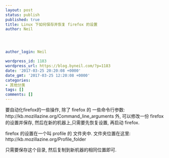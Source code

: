 ```yaml
---
layout: post
status: publish
published: true
title: Linux 下如何保存并恢复 firefox 的设置
author: Neil




author_login: Neil

wordpress_id: 1183
wordpress_url: https://blog.byneil.com/?p=1183
date: '2017-03-25 20:20:08 +0000'
date_gmt: '2017-03-25 12:20:08 +0000'
categories:
- 其他分类
tags: []
comments: []
---
```

<p>要自动化firefox的一些操作, 除了 firefox 的 一些命令行参数: http://kb.mozillazine.org/Command_line_arguments 外, 可以修改一份 firefox 的设置并保存, 然后在新的机器上,只需要先恢复设置, 再启动 firefox.</p>
<p>firefox 的设置在一个叫 profile 的 文件夹中. 文件夹位置在这里:<br />
http://kb.mozillazine.org/Profile_folder</p>
<p>只需要保存这个目录, 然后复制到新机器的相同位置即可.</p>

